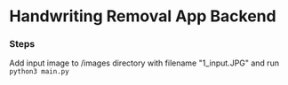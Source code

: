 # Handwriting Removal App Backend

### Steps
Add input image to /images directory with filename "1_input.JPG" and run `python3 main.py`
